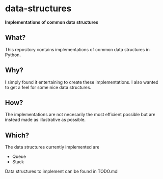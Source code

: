 # data-structures
**Implementations of common data structures**

## What?
This repository contains implementations of common data structures in Python. 

## Why?
I simply found it entertaining to create these implementations. I also wanted to get a feel for some nice data structures.

## How?
The implementations are not necesarily the most efficient possible but are instead made as illustrative as possible.

## Which?
The data structures currently implemented are

- Queue
- Stack

Data structures to implement can be found in TODO.md
